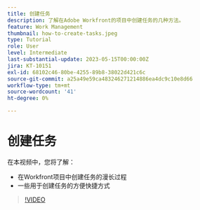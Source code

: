 ```yaml
---
title: 创建任务
description: 了解在Adobe Workfront的项目中创建任务的几种方法。
feature: Work Management
thumbnail: how-to-create-tasks.jpeg
type: Tutorial
role: User
level: Intermediate
last-substantial-update: 2023-05-15T00:00:00Z
jira: KT-10151
exl-id: 68102c46-80be-4255-89b8-38022d421c6c
source-git-commit: a25a49e59ca483246271214886ea4dc9c10e8d66
workflow-type: tm+mt
source-wordcount: '41'
ht-degree: 0%

---
```


# 创建任务

在本视频中，您将了解：

* 在Workfront项目中创建任务的漫长过程
* 一些用于创建任务的方便快捷方式

>[!VIDEO](https://video.tv.adobe.com/v/3419372/?quality=12&learn=on)
